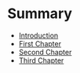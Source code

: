 # Summary

* [Introduction](README.md)
* [First Chapter](chapter1.md)
* [Second Chapter](second/second-chapter.md)
* [Third Chapter](third-chapter.md)


